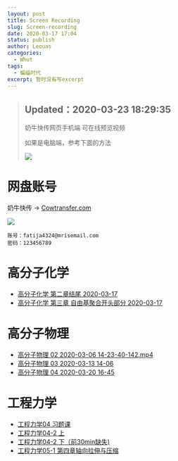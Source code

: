 ```yaml
---
layout: post
title: Screen Recording
slug: Screen-recording
date: 2020-03-17 17:04
status: publish
author: Leouas
categories: 
  - Whut
tags:
  - 蝙蝠时代
excerpt: 暂时没有写excerpt
---
```


> ## Updated：2020-03-23 18:29:35
> 
> 奶牛快传网页手机端 可在线预览视频
> 
> 如果是电脑端，参考下面的方法
> 
> ![](https://cdn.jsdelivr.net/gh/Leouas/Leouas-img@master/gif/mweb.gif)

# 网盘账号

奶牛快传 → [Cowtransfer.com](https://cowtransfer.com)

![](https://cdn.jsdelivr.net/gh/Leouas/Leouas-img/gif/cowt.gif)

```
账号：fatija4324@mrisemail.com
密码：123456789
```

# 高分子化学

- [高分子化学 第二章结尾 2020-03-17](https://c-t.work/s/c42f9d31cd7740)
- [高分子化学 第三章 自由基聚合开头部分 2020-03-17](https://c-t.work/s/bd9958d0bab246)

# 高分子物理

- [高分子物理 02 2020-03-06 14-23-40-142.mp4](https://c-t.work/s/2bda0c94e4f74a )
- [高分子物理 03 2020-03-13 14-06](https://c-t.work/s/5c556463839144)
- [高分子物理 04 2020-03-20 16-45](https://c-t.work/s/4644b41ecc0040)

# 工程力学

- [工程力学04 习题课](https://c-t.work/s/0d59e3220bc940)
- [工程力学04-2 上](https://c-t.work/s/f6b60dedc4fa46)
- [工程力学04-2 下（前30min缺失)](https://c-t.work/s/7cf3cb167d4343)
- [工程力学05-1 第四章轴向拉伸与压缩](https://c-t.work/s/7b780bec4fbf44)
